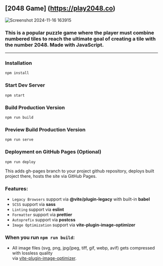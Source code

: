 ## [2048 Game] (https://play2048.co)

![Screenshot 2024-11-16 163915](https://github.com/user-attachments/assets/7b9e6fd1-d28e-4cbb-91a6-5106d3166039)


### This is a popular puzzle game where the player must combine numbered tiles to reach the ultimate goal of creating a tile with the number 2048. Made with JavaScript.

---

### Installation

```
npm install
```

### Start Dev Server

```
npm start
```

### Build Production Version

```
npm run build
```

### Preview Build Production Version

```
npm run serve
```

### Deployment on GitHub Pages (Optional)

```
npm run deploy
```

This adds gh-pages branch to your project github repository, deploys built project there, hosts the site via GitHub Pages.

### Features:

- `Legacy Browsers` support via **@vite/plugin-legacy** with built-in **babel**
- `SCSS` support via **sass**
- `Linting` support via **eslint**
- `Formatter` support via **prettier**
- `Autoprefix` support via **postcss**
- `Image Optimization` support via **vite-plugin-image-optimizer**

### When you run `npm run build`:

- All image files (svg, png, jpg/jpeg, tiff, gif, webp, avif) gets compressed with lossless quality
  <br />via [vite-plugin-image-optimizer](https://github.com/FatehAK/vite-plugin-image-optimizer).
